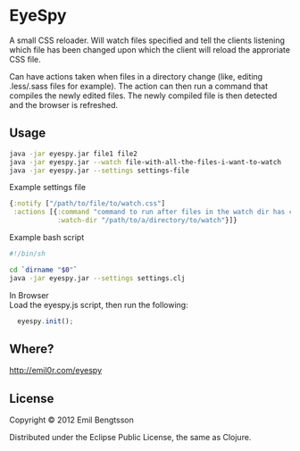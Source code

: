 # EyeSpy

A small CSS reloader. Will watch files specified and tell the clients listening which file has been changed upon which the client will reload the approriate CSS file.

Can have actions taken when files in a directory change (like, editing .less/.sass files for example). The action can then run a command that compiles the newly edited files. The newly compiled file is then detected and the browser is refreshed.

## Usage

```bash
java -jar eyespy.jar file1 file2  
java -jar eyespy.jar --watch file-with-all-the-files-i-want-to-watch
java -jar eyespy.jar --settings settings-file
```

Example settings file
```clojure
{:notify ["/path/to/file/to/watch.css"]
 :actions [{:command "command to run after files in the watch dir has changed"
            :watch-dir "/path/to/a/directory/to/watch"}]}
```

Example bash script
```bash
#!/bin/sh

cd `dirname "$0"`
java -jar eyespy.jar --settings settings.clj
```

In Browser  
Load the eyespy.js script, then run the following:  
```javascript
  eyespy.init();
```

## Where?

http://emil0r.com/eyespy

## License

Copyright © 2012 Emil Bengtsson

Distributed under the Eclipse Public License, the same as Clojure.
